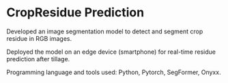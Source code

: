 # CropResidue Prediction

Developed an image segmentation model to detect and segment crop residue in RGB images.

Deployed the model on an edge device (smartphone) for real-time residue prediction after tillage.

Programming language and tools used: Python, Pytorch, SegFormer, Onyxx.
